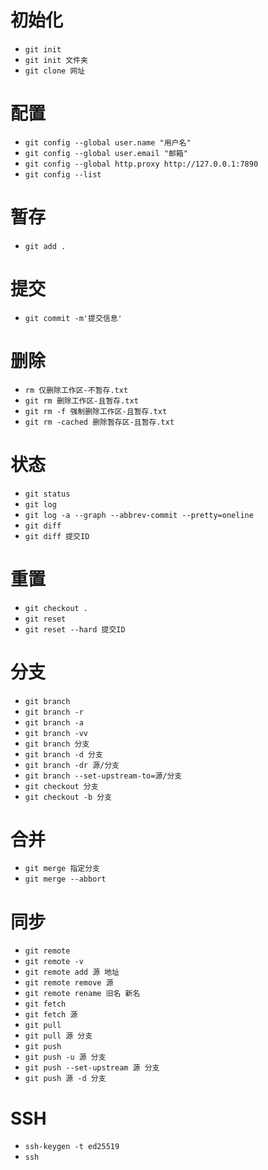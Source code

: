# 初始化

- `git init`
- `git init 文件夹`
- `git clone 网址`

# 配置

- `git config --global user.name "用户名"`
- `git config --global user.email "邮箱"`
- `git config --global http.proxy http://127.0.0.1:7890`
- `git config --list`

# 暂存

- `git add .`

# 提交

- `git commit -m'提交信息'`

# 删除

- `rm 仅删除工作区-不暂存.txt`
- `git rm 删除工作区-且暂存.txt`
- `git rm -f 强制删除工作区-且暂存.txt`
- `git rm -cached 删除暂存区-且暂存.txt`

# 状态

- `git status`
- `git log`
- `git log -a --graph --abbrev-commit --pretty=oneline`
- `git diff`
- `git diff 提交ID`

# 重置

- `git checkout .`
- `git reset`
- `git reset --hard 提交ID`

# 分支

- `git branch`
- `git branch -r`
- `git branch -a`
- `git branch -vv`
- `git branch 分支`
- `git branch -d 分支`
- `git branch -dr 源/分支`
- `git branch --set-upstream-to=源/分支`
- `git checkout 分支`
- `git checkout -b 分支`

# 合并

- `git merge 指定分支`
- `git merge --abbort`

# 同步

- `git remote`
- `git remote -v`
- `git remote add 源 地址`
- `git remote remove 源`
- `git remote rename 旧名 新名`
- `git fetch`
- `git fetch 源`
- `git pull`
- `git pull 源 分支`
- `git push`
- `git push -u 源 分支`
- `git push --set-upstream 源 分支`
- `git push 源 -d 分支`

# SSH

- `ssh-keygen -t ed25519`
- `ssh`
